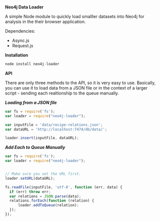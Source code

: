 **Neo4j Data Loader**

A simple Node module to quickly load smalller datasets into Neo4j for analysis in the their browser application.

Dependencies:

* Async.js
* Request.js

**Installation**

```javascript
node install neo4j-loader
```

**API**

There are only three methods to the API, so it is very easy to use.  Basically, you can use it to load data from a JSON file or in the context of a larger script - sending each realtionship to the queue manually.

***Loading from a JSON file***

```javascript
var fs = require('fs');
var loader = require("neo4j-loader");

var inputFile = 'data/recipe-relations.json';
var dataURL = 'http://localhost:7474/db/data/';

loader.insert(inputFile, dataURL);
```

***Add Each to Queue Manually***

```javascript
var fs = require('fs');
var loader = require("neo4j-loader");


// Make sure you set the URL first.
loader.setURL(dataURL); 

fs.readFile(inputFile, 'utf-8', function (err, data) {
  if (err) throw err;
  var relations = JSON.parse(data);
  relations.forEach(function (relation) {
      loader.addToQueue(relation);
  });
});
```


